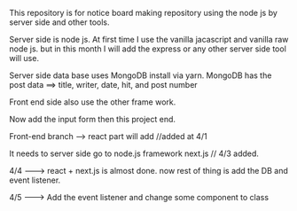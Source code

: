 This repository is for notice board making repository using the node js by server side and other tools.

Server side is node js. At first time I use the vanilla jacascript and vanilla raw node js. but in this month I will add the express or any other server side tool will use.

Server side data base uses MongoDB install via yarn.
MongoDB has the post data ==> title, writer, date, hit, and post number

Front end side also use the other frame work.

Now add the input form then this project end.

Front-end branch --> react part will add //added at 4/1

It needs to server side go to node.js framework next.js // 4/3 added.

4/4 ---> react + next.js is almost done. now rest of thing is add the DB and event listener.

4/5 ---> Add the event listener and change some component to class